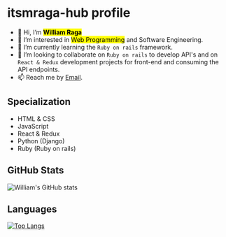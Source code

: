 #  **itsmraga-hub profile**

- 👋 Hi, I’m <mark>**William Raga**</mark>
- 👀 I’m interested in <mark>Web Programming</mark> and Software Engineering.
- 🌱 I’m currently learning the `Ruby on rails` framework.
- 💞️ I’m looking to collaborate on `Ruby on rails` to develop API's and on `React & Redux` development projects for front-end and consuming the API endpoints.
- 📫 Reach me by <!--[Mobile No](0795 600499) or text via--> [Email](ragawilliam570@gmail.com).

## Specialization

- HTML & CSS
- JavaScript
- React & Redux
- Python (Django)
- Ruby (Ruby on rails)

<!---
itsmraga-hub/itsmraga-hub is a ✨ special ✨ repository because its `README.md` (this file) appears on your GitHub profile.
You can click the Preview link to take a look at your changes.
--->

## GitHub Stats

![William's GitHub stats](https://github-readme-stats.vercel.app/api?username=itsmraga-hub&show_icons=true&theme=radical)

## Languages

[![Top Langs](https://github-readme-stats.vercel.app/api/top-langs/?username=itsmraga-hub&layout=compact)](https://github.com/itsmraga-hub/github-readme-stats)
